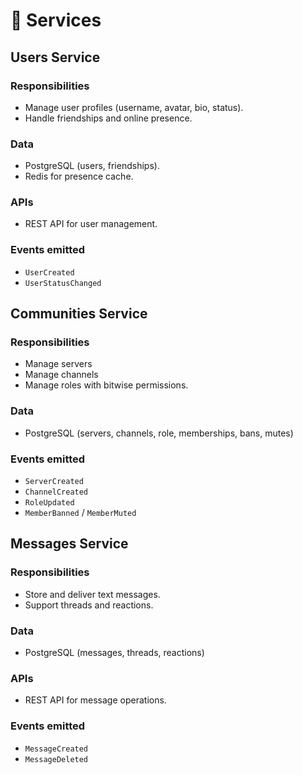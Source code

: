 # 🧩 Services

## Users Service

### Responsibilities
- Manage user profiles (username, avatar, bio, status).
- Handle friendships and online presence.

### Data
- PostgreSQL (users, friendships).
- Redis for presence cache.

### APIs
- REST API for user management.

### Events emitted
- `UserCreated`
- `UserStatusChanged`


## Communities Service

### Responsibilities
- Manage servers
- Manage channels
- Manage roles with bitwise permissions.

### Data
- PostgreSQL (servers, channels, role, memberships, bans, mutes)

### Events emitted
- `ServerCreated`
- `ChannelCreated`
- `RoleUpdated`
- `MemberBanned` / `MemberMuted`

## Messages Service

### Responsibilities
- Store and deliver text messages.
- Support threads and reactions.


### Data
- PostgreSQL (messages, threads, reactions)

### APIs
- REST API for message operations.

### Events emitted
- `MessageCreated`
- `MessageDeleted`
